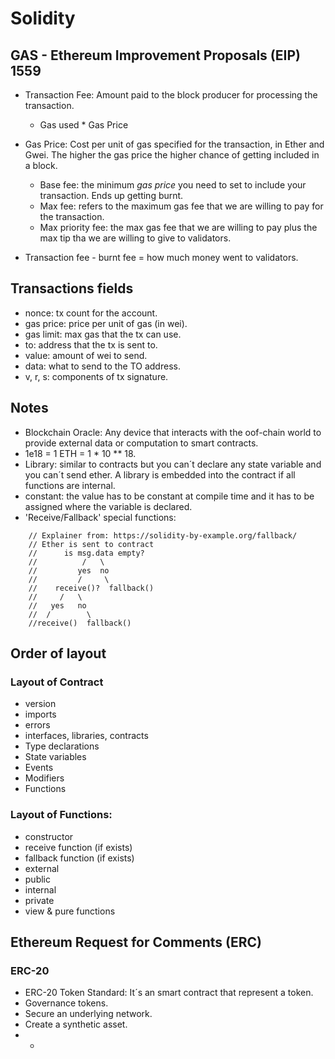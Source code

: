 # Solidity

## GAS - Ethereum Improvement Proposals (EIP) 1559

* Transaction Fee: Amount paid to the block producer for processing the transaction.
  - Gas used * Gas Price   

* Gas Price: Cost per unit of gas specified for the transaction, in Ether and Gwei. The higher the gas price the higher chance of getting included in a block.
  - Base fee: the minimum *gas price* you need to set to include your transaction. Ends up getting burnt.
  - Max fee: refers to the maximum gas fee that we are willing to pay for the transaction.
  - Max priority fee: the max gas fee that we are willing to pay plus the max tip tha we are willing to give to validators.
* Transaction fee - burnt fee = how much money went to validators.

## Transactions fields
* nonce: tx count for the account.
* gas price: price per unit of gas (in wei).
* gas limit: max gas that the tx can use.
* to: address that the tx is sent to.
* value: amount of wei to send.
* data: what to send to the TO address.
* v, r, s: components of tx signature.

## Notes
* Blockchain Oracle: Any device that interacts with the oof-chain world to provide external data or computation to smart contracts.
* 1e18 = 1 ETH = 1 * 10 ** 18.
* Library: similar to contracts but you can´t declare any state variable and you can´t send ether. A library is embedded into the contract if all functions are internal.
* constant: the value has to be constant at compile time and it has to be assigned where the variable is declared.
* 'Receive/Fallback' special functions:
```
    // Explainer from: https://solidity-by-example.org/fallback/
    // Ether is sent to contract
    //      is msg.data empty?
    //          /   \ 
    //         yes  no
    //         /     \
    //    receive()?  fallback() 
    //     /   \ 
    //   yes   no
    //  /        \
    //receive()  fallback()
```
## Order of layout

### Layout of Contract
- version
- imports
- errors
- interfaces, libraries, contracts
- Type declarations
- State variables
- Events
- Modifiers
- Functions

### Layout of Functions:
- constructor
- receive function (if exists)
- fallback function (if exists)
- external
- public
- internal
- private
- view & pure functions


## Ethereum Request for Comments (ERC)

### ERC-20

* ERC-20 Token Standard: It´s an smart contract that represent a token.
* Governance tokens.
* Secure an underlying network.
* Create a synthetic asset.
* +


